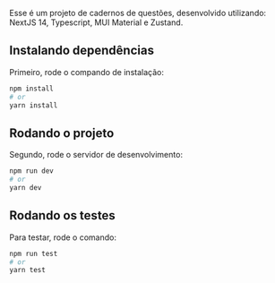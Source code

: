 Esse é um projeto de cadernos de questões, desenvolvido utilizando: NextJS 14, Typescript, MUI Material e Zustand.

## Instalando dependências

Primeiro, rode o compando de instalação:

```bash
npm install
# or
yarn install
```

## Rodando o projeto

Segundo, rode o servidor de desenvolvimento:

```bash
npm run dev
# or
yarn dev
```

## Rodando os testes

Para testar, rode o comando:

```bash
npm run test
# or
yarn test
```

